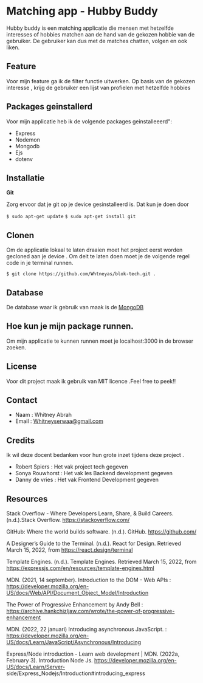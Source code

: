 

# Matching app - Hubby Buddy 
Hubby buddy is een matching applicatie die mensen met hetzelfde interesses of hobbies matchen aan de hand van de gekozen hobbie van de gebruiker. De gebruiker kan dus met de matches chatten, volgen en ook liken. 

## Feature 
Voor mijn feature ga ik de filter functie uitwerken. Op basis van de gekozen interesse , krijg de gebruiker een lijst van profielen met hetzelfde hobbies 

## Packages geinstallerd

Voor mijn applicatie heb ik de volgende packages geinstalleeerd":
* Express 
* Nodemon 
* Mongodb
* Ejs 
* dotenv

## Installatie 

**Git**

Zorg ervoor dat je git op je device gesinstalleerd is. Dat kun je doen door 

`$ sudo apt-get update`
`$ sudo apt-get install git`

## Clonen

Om de applicatie lokaal te laten draaien moet het project eerst worden gecloned aan je device . Om deit te laten doen 
moet je de volgende regel code in je terminal runnen.

`$ git clone https://github.com/Whtneyas/blok-tech.git .`

## Database 
De database waar ik gebruik van maak is de [MongoDB](https://www.bing.com/search?q=mongodb+website&cvid=a476e8de36b84ec09f21baa8e1cbd5c1&aqs=edge.1.69i57j0.8149j0j1&pglt=299&FORM=ANNTA1&PC=HCTS)

## Hoe kun je mijn package runnen. 
  Om mijn applicatie te kunnen runnen moet je localhost:3000 in de browser zoeken.

## License
Voor dit project maak ik gebruik van MIT licence .Feel free to peek!!

## Contact 
  - Naam : Whitney Abrah 
  - Email : Whitneyserwaa@gmail.com 


## Credits
 Ik wil deze docent bedanken voor hun grote inzet tijdens deze project .
 - Robert Spiers  : Het  vak project tech gegeven
 - Sonya Rouwhorst : Het vak les Backend development gegeven 
 - Danny de vries   : Het vak Frontend Development gegeven 
 

## Resources 

  Stack Overflow - Where Developers Learn, Share, & Build Careers. (n.d.).Stack Overflow. https://stackoverflow.com/
  
  GitHub: Where the world builds software. (n.d.). GitHub. https://github.com/

  A Designer’s Guide to the Terminal. (n.d.). React for Design. Retrieved March 15, 2022, from https://react.design/terminal


  Template Engines. (n.d.). Template Engines. Retrieved March 15, 2022, from https://expressjs.com/en/resources/template-engines.html
     
  MDN. (2021, 14 september). Introduction to the DOM - Web APIs : https://developer.mozilla.org/en-US/docs/Web/API/Document_Object_Model/Introduction
     
  The Power of Progressive Enhancement by Andy Bell :  https://archive.hankchizljaw.com/wrote/the-power-of-progressive-enhancement
        
  MDN. (2022, 22 januari) Introducing asynchronous JavaScript. : https://developer.mozilla.org/en-US/docs/Learn/JavaScript/Asynchronous/Introducing
       
  Express/Node introduction - Learn web development | MDN. (2022a, February 3). Introduction Node Js. https://developer.mozilla.org/en-US/docs/Learn/Server-                       side/Express_Nodejs/Introduction#introducing_express
  
  
 

 
  
  







    



















